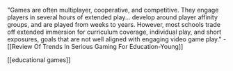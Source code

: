 "Games are often multiplayer, cooperative, and competitive. They engage players in several hours of extended play... develop around player affinity groups, and are played from weeks to years. However, most schools trade off extended immersion for curriculum coverage, individual play, and short exposures, goals that are not well aligned with engaging video game play." - [[Review Of Trends In Serious Gaming For Education-Young]]

[[educational games]]
